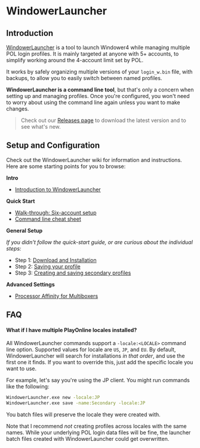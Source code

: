 # WindowerLauncher

## Introduction

[WindowerLauncher](https://github.com/Kaiconure/WindowerLauncher/) is a tool to launch Windower4 while managing multiple POL login profiles. It is mainly targeted at anyone with 5+ accounts, to simplify working around the 4-account limit set by POL.

It works by safely organizing multiple versions of your `login_w.bin` file, with backups, to allow you to easily switch between named profiles.

**WindowerLauncher is a command line tool**, but that's only a concern when setting up and managing profiles. Once you're configured, you won't need to worry about using the command line again unless you want to make changes.

> Check out our [Releases page](https://github.com/Kaiconure/WindowerLauncher/releases) to download the latest version and to see what's new.

## Setup and Configuration

Check out the WindowerLauncher wiki for information and instructions. Here are some starting points for you to browse:

**Intro**
- [Introduction to WindowerLauncher](https://github.com/Kaiconure/WindowerLauncher/wiki)

**Quick Start**

- [Walk-through: Six-account setup](https://github.com/Kaiconure/WindowerLauncher/wiki/Six-Account-Setup)
- [Command line cheat sheet](https://github.com/Kaiconure/WindowerLauncher/wiki/Command-line-cheat-sheet)
  

**General Setup**

*If you didn't follow the quick-start guide, or are curious about the individual steps:*

- Step 1: [Download and Installation](https://github.com/Kaiconure/WindowerLauncher/wiki/Installation-Guide)
- Step 2: [Saving your profile](https://github.com/Kaiconure/WindowerLauncher/wiki/Saving-your-profile)
- Step 3: [Creating and saving secondary profiles](https://github.com/Kaiconure/WindowerLauncher/wiki/Creating-new-profiles)

**Advanced Settings**

- [Processor Affinity for Multiboxers](https://github.com/Kaiconure/WindowerLauncher/wiki/Processor-Affinity-for-Multiboxers)

## FAQ

#### What if I have multiple PlayOnline locales installed?

All WindowerLauncher commands support a `-locale:<LOCALE>` command line option. Supported values for locale are `US`, `JP`, and `EU`. By default, WindowerLauncher will search for installations *in that order*, and use the first one it finds. If you want to override this, just add the specific locale you want to use.

For example, let's say you're using the JP client. You might run commands like the following:

```bash
WindowerLauncher.exe new -locale:JP
WindowerLauncher.exe save -name:Secondary -locale:JP
```

You batch files will preserve the locale they were created with.

Note that I recommend *not* creating profiles across locales with the same names. While your underlying POL login data files will be fine, the launcher batch files created with WindowerLauncher could get overwritten.

